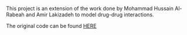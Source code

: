 This project is an extension of the work done by Mohammad Hussain Al-Rabeah and Amir Lakizadeh to model drug-drug interactions. 

The original code can be found [HERE](https://github.com/Mohammad-Hussain95/GNN_DDI/tree/main)

